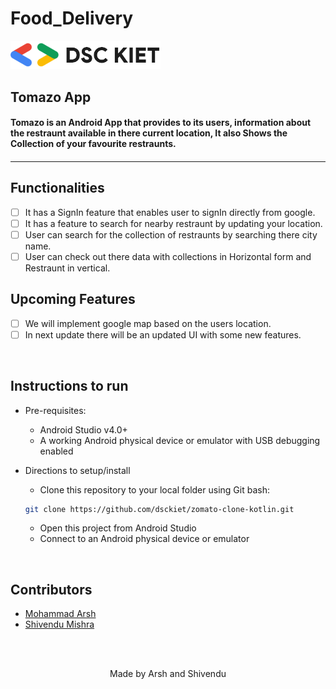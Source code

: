 # Food_Delivery
<p align="left">
	<img width="240" src="https://raw.githubusercontent.com/dsckiet/resources/master/dsckiet-logo.png" />
	<h2 align="left"> Tomazo App </h2>
	<h4 align="left"> Tomazo is an Android App that provides to its users, information about the restraunt available in there current location, It also Shows the Collection of your favourite restraunts.  <h4>
</p>

---


## Functionalities
- [ ] It has a SignIn feature that enables user to signIn directly from google.
- [ ] It has a feature to search for nearby restraunt by updating your location.
- [ ] User can search for the collection of restraunts by searching there city name.
- [ ] User can check out there data with collections in Horizontal form and Restraunt in vertical.

## Upcoming Features
- [ ] We will implement google map based on the users location.
- [ ] In next update there will be an updated UI with some new features.

<br>


## Instructions to run

* Pre-requisites:
	-  Android Studio v4.0+
	-  A working Android physical device or emulator with USB debugging enabled

* Directions to setup/install
	- Clone this repository to your local folder using Git bash:
	```bash
	git clone https://github.com/dsckiet/zomato-clone-kotlin.git
	```
	- Open this project from Android Studio
	- Connect to an Android physical device or emulator
	

<br>

## Contributors

* [Mohammad Arsh](https://github.com/Arsh069)
* [Shivendu Mishra](https://github.com/shivenducs1136)




<br>
<br>

<p align="center">
	Made by Arsh and Shivendu
</p>
